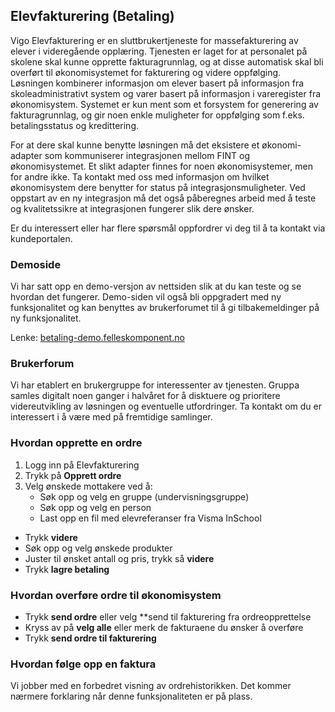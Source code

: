 ## Elevfakturering (Betaling)

Vigo Elevfakturering er en sluttbrukertjeneste for massefakturering av elever i videregående opplæring. Tjenesten er laget for at personalet på skolene skal kunne opprette fakturagrunnlag, og at disse automatisk skal bli overført til økonomisystemet for fakturering og videre oppfølging. Løsningen kombinerer informasjon om elever basert på informasjon fra skoleadministrativt system og varer basert på informasjon i vareregister fra økonomisystem. Systemet er kun ment som et forsystem for generering av fakturagrunnlag, og gir noen enkle muligheter for oppfølging som f.eks. betalingsstatus og kredittering. 

For at dere skal kunne benytte løsningen må det eksistere et økonomi-adapter som kommuniserer integrasjonen mellom FINT og økonomisystemet. Et slikt adapter finnes for noen økonomisystemer, men for andre ikke. Ta kontakt med oss med informasjon om hvilket økonomisystem dere benytter for status på integrasjonsmuligheter. Ved oppstart av en ny integrasjon må det også påberegnes arbeid med å teste og kvalitetssikre at integrasjonen fungerer slik dere ønsker. 

Er du interessert eller har flere spørsmål oppfordrer vi deg til å ta kontakt via kundeportalen. 

### Demoside

Vi har satt opp en demo-versjon av nettsiden slik at du kan teste og se hvordan det fungerer. Demo-siden vil også bli oppgradert med ny funksjonalitet og kan benyttes av brukerforumet til å gi tilbakemeldinger på ny funksjonalitet.

Lenke: [betaling-demo.felleskomponent.no](https://betaling-demo.felleskomponent.no/)

### Brukerforum

Vi har etablert en brukergruppe for interessenter av tjenesten. Gruppa samles digitalt noen ganger i halvåret for å disktuere og prioritere videreutvikling av løsningen og eventuelle utfordringer. Ta kontakt om du er interessert i å være med på fremtidige samlinger.

### Hvordan opprette en ordre

1. Logg inn på Elevfakturering
2. Trykk på **Opprett ordre**
3. Velg ønskede mottakere ved å:
   - Søk opp og velg en gruppe (undervisningsgruppe)
   - Søk opp og velg en person
   - Last opp en fil med elevreferanser fra Visma InSchool
- Trykk **videre**
- Søk opp og velg ønskede produkter
- Juster til ønsket antall og pris, trykk så **videre**
- Trykk **lagre betaling**

### Hvordan overføre ordre til økonomisystem
- Trykk **send ordre** eller velg **send til fakturering fra ordreopprettelse
- Kryss av på **velg alle** eller merk de fakturaene du ønsker å overføre
- Trykk **send ordre til fakturering**

### Hvordan følge opp en faktura

Vi jobber med en forbedret visning av ordrehistorikken. Det kommer nærmere forklaring når denne funksjonaliteten er på plass. 